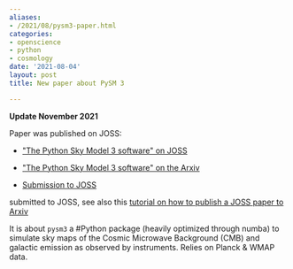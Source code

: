 ```yaml
---
aliases:
- /2021/08/pysm3-paper.html
categories:
- openscience
- python
- cosmology
date: '2021-08-04'
layout: post
title: New paper about PySM 3

---
```


**Update November 2021**

Paper was published on JOSS:

* ["The Python Sky Model 3 software" on JOSS](https://joss.theoj.org/papers/10.21105/joss.03783)

* ["The Python Sky Model 3 software" on the Arxiv](https://arxiv.org/abs/2108.01444)
* [Submission to JOSS](https://github.com/openjournals/joss-reviews/issues/3534)

submitted to JOSS, see also this [tutorial on how to publish a JOSS paper to Arxiv](https://zonca.dev/2021/08/joss-to-arxiv.html)

It is about `pysm3` a #Python package (heavily optimized through numba) to simulate sky maps of the Cosmic Microwave Background (CMB) and galactic emission as observed by instruments. Relies on Planck
 & WMAP data.
